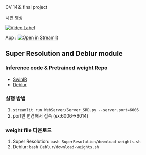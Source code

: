 CV 14조 final project


시연 영상

[![Video Label](http://img.youtube.com/vi/Mnqi91GWhiY/0.jpg)](https://www.youtube.com/watch?v=Mnqi91GWhiY)

App : [![Open in Streamlit](https://static.streamlit.io/badges/streamlit_badge_black_white.svg)](https://share.streamlit.io/intelli8786/ai_blemishesremover/main/WebServer/Service.py)

## Super Resolution and Deblur module

### Inference code & Pretrained weight Repo
* [SwinIR](https://github.com/JingyunLiang/SwinIR)
* [Deblur](https://github.com/jiangsutx/SRN-Deblur)

### 실행 방법
1. ```streamlit run WebServer/Server_SRD.py --server.port=6006```
2. port만 변경해서 접속 (ex:6006->6014)

### weight file 다운로드
1. Super Resolution: ```bash SuperResolution/download-weights.sh```
2. Deblur: ```bash Deblur/download-weights.sh```
